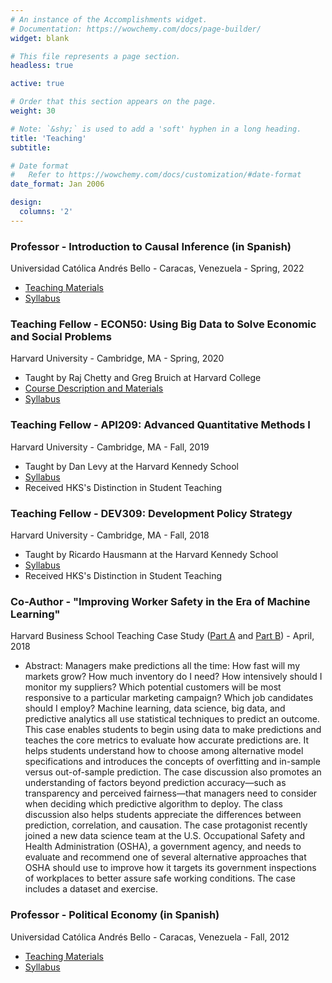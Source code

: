 ```yaml
---
# An instance of the Accomplishments widget.
# Documentation: https://wowchemy.com/docs/page-builder/
widget: blank

# This file represents a page section.
headless: true

active: true

# Order that this section appears on the page.
weight: 30

# Note: `&shy;` is used to add a 'soft' hyphen in a long heading.
title: 'Teaching'
subtitle:

# Date format
#   Refer to https://wowchemy.com/docs/customization/#date-format
date_format: Jan 2006

design:
  columns: '2'
---
```


### Professor - Introduction to Causal Inference (in Spanish)
Universidad Católica Andrés Bello - Caracas, Venezuela - Spring, 2022
- [Teaching Materials](https://github.com/josemoralesarilla/Causalidad2022)
- [Syllabus](https://josemoralesarilla.com/uploads/teach_03_syllabus_causal22.pdf)

### Teaching Fellow - ECON50: Using Big Data to Solve Economic and Social Problems
Harvard University - Cambridge, MA - Spring, 2020
- Taught by Raj Chetty and Greg Bruich at Harvard College
- [Course Description and Materials](https://opportunityinsights.org/course/)
- [Syllabus](https://josemoralesarilla.com/uploads/teach_04_syllabus_econ50.pdf)

### Teaching Fellow - API209: Advanced Quantitative Methods I
Harvard University - Cambridge, MA - Fall, 2019
- Taught by Dan Levy at the Harvard Kennedy School
- [Syllabus](https://josemoralesarilla.com/uploads/teach_01_syllabus_api209.pdf)
- Received HKS's Distinction in Student Teaching

### Teaching Fellow - DEV309: Development Policy Strategy
Harvard University - Cambridge, MA - Fall, 2018
- Taught by Ricardo Hausmann at the Harvard Kennedy School
- [Syllabus](https://josemoralesarilla.com/uploads/teach_01_syllabus_dev309.pdf)
- Received HKS's Distinction in Student Teaching

### Co-Author - "Improving Worker Safety in the Era of Machine Learning"
Harvard Business School Teaching Case Study ([Part A](https://www.hbs.edu/faculty/Pages/item.aspx?num=53417) and [Part B](https://www.hbs.edu/faculty/Pages/item.aspx?num=54394)) - April, 2018
- Abstract: Managers make predictions all the time: How fast will my markets grow? How much inventory do I need? How intensively should I monitor my suppliers? Which potential customers will be most responsive to a particular marketing campaign? Which job candidates should I employ? Machine learning, data science, big data, and predictive analytics all use statistical techniques to predict an outcome. This case enables students to begin using data to make predictions and teaches the core metrics to evaluate how accurate predictions are. It helps students understand how to choose among alternative model specifications and introduces the concepts of overfitting and in-sample versus out-of-sample prediction. The case discussion also promotes an understanding of factors beyond prediction accuracy—such as transparency and perceived fairness—that managers need to consider when deciding which predictive algorithm to deploy. The class discussion also helps students appreciate the differences between prediction, correlation, and causation. The case protagonist recently joined a new data science team at the U.S. Occupational Safety and Health Administration (OSHA), a government agency, and needs to evaluate and recommend one of several alternative approaches that OSHA should use to improve how it targets its government inspections of workplaces to better assure safe working conditions. The case includes a dataset and exercise.

### Professor - Political Economy (in Spanish)
Universidad Católica Andrés Bello - Caracas, Venezuela - Fall, 2012
- [Teaching Materials](https://www.dropbox.com/sh/kbwrip38ms1rqoc/AACfjLvLM7mm75NSVMyVQfIoa?dl=0)
- [Syllabus](https://josemoralesarilla.com/uploads/teach_05_syllabus_polecon12.pdf)
